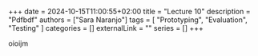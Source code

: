 +++ 
date = 2024-10-15T11:00:55+02:00
title = "Lecture 10"
description = "Pdfbdf"
authors = ["Sara Naranjo"]
tags = [
    "Prototyping",
    "Evaluation",
    "Testing"
    ]
categories = []
externalLink = ""
series = []
+++

oioijm